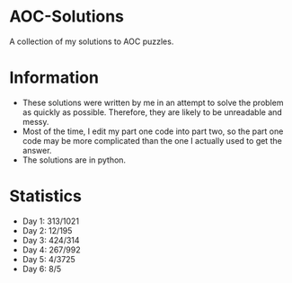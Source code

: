 # AOC-Solutions
A collection of my solutions to AOC puzzles. 

# Information

- These solutions were written by me in an attempt to solve the problem as quickly as possible. Therefore, they are likely to be unreadable and messy.
- Most of the time, I edit my part one code into part two, so the part one code may be more complicated than the one I actually used to get the answer.
- The solutions are in python.

# Statistics

- Day 1: 313/1021
- Day 2: 12/195
- Day 3: 424/314
- Day 4: 267/992
- Day 5: 4/3725
- Day 6: 8/5

